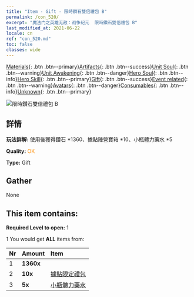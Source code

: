 ```yaml
---
title: "Item - Gift - 限時鑽石雙倍禮包 B"
permalink: /con_520/
excerpt: "魔法门之英雄无敌：战争纪元  限時鑽石雙倍禮包 B"
last_modified_at: 2021-06-22
locale: cn
ref: "con_520.md"
toc: false
classes: wide
---
```

 [Materials](/ItemsCN/){: .btn .btn--primary}[Artifacts](/ItemsCN/Artifacts/){: .btn .btn--success}[Unit Soul](/ItemsCN/UnitSoul/){: .btn .btn--warning}[Unit Awakening](/ItemsCN/UnitAwakening/){: .btn .btn--danger}[Hero Soul](/ItemsCN/HeroSoul/){: .btn .btn--info}[Hero Skill](/ItemsCN/HeroSkill/){: .btn .btn--primary}[Gift](/ItemsCN/Gift/){: .btn .btn--success}[Event related](/ItemsCN/Events/){: .btn .btn--warning}[Avatars](/ItemsCN/Avatars/){: .btn .btn--danger}[Consumables](/ItemsCN/Consumables/){: .btn .btn--info}[Unknown](/ItemsCN/Unknown/){: .btn .btn--primary}

 ![限時鑽石雙倍禮包 B](/images/t/i_907195.png)

## 詳情
 **玩法詳解:** 使用後獲得鑽石 *1360、據點陣營寶箱 *10、小瓶體力藥水 *5

 **Quality:** <span style="color: #FF8C00">OK</span>

 **Type:** Gift

## Gather

  None

## This item contains:

 **Required Level to open:** 1

 1 You would get **ALL** items  from:

  | Nr | Amount |     Item    |
  |:---|:-------|:------------|
  | 1 |  **1360x** | <i class="fas fa-gem"/> |  | 
  | 2 |  **10x** | [據點限定禮包](/cn/Items/con_2103/) |  | 
  | 3 |  **5x** | [小瓶體力藥水](/cn/Items/con_704/) |  | 
